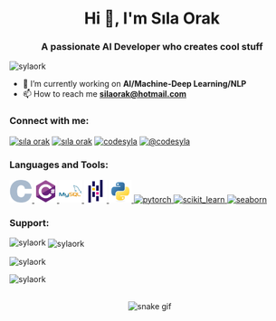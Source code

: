<h1 align="center">Hi 👋, I'm Sıla Orak</h1>
<h3 align="center">A passionate AI Developer who creates cool stuff</h3>

<p align="left"> <img src="https://komarev.com/ghpvc/?username=sylaork&label=Profile%20views&color=0e75b6&style=flat" alt="sylaork" /> </p>

- 🌱 I’m currently working on  **AI/Machine-Deep Learning/NLP**
- 📫 How to reach me **silaorak@hotmail.com**

<h3 align="left">Connect with me:</h3>
<p align="left">
<a href="https://linkedin.com/in/sıla orak" target="blank"><img align="center" src="https://raw.githubusercontent.com/rahuldkjain/github-profile-readme-generator/master/src/images/icons/Social/linked-in-alt.svg" alt="sıla orak" height="30" width="40" /></a>
<a href="https://kaggle.com/sıla orak" target="blank"><img align="center" src="https://raw.githubusercontent.com/rahuldkjain/github-profile-readme-generator/master/src/images/icons/Social/kaggle.svg" alt="sıla orak" height="30" width="40" /></a>
<a href="https://instagram.com/codesyla" target="blank"><img align="center" src="https://raw.githubusercontent.com/rahuldkjain/github-profile-readme-generator/master/src/images/icons/Social/instagram.svg" alt="codesyla" height="30" width="40" /></a>
<a href="https://medium.com/@codesyla" target="blank"><img align="center" src="https://raw.githubusercontent.com/rahuldkjain/github-profile-readme-generator/master/src/images/icons/Social/medium.svg" alt="@codesyla" height="30" width="40" /></a>
</p>

<h3 align="left">Languages and Tools:</h3>
<p align="left"> <a href="https://www.cprogramming.com/" target="_blank" rel="noreferrer"> <img src="https://raw.githubusercontent.com/devicons/devicon/master/icons/c/c-original.svg" alt="c" width="40" height="40"/> </a> <a href="https://www.w3schools.com/cs/" target="_blank" rel="noreferrer"> <img src="https://raw.githubusercontent.com/devicons/devicon/master/icons/csharp/csharp-original.svg" alt="csharp" width="40" height="40"/> </a> <a href="https://www.mysql.com/" target="_blank" rel="noreferrer"> <img src="https://raw.githubusercontent.com/devicons/devicon/master/icons/mysql/mysql-original-wordmark.svg" alt="mysql" width="40" height="40"/> </a> <a href="https://pandas.pydata.org/" target="_blank" rel="noreferrer"> <img src="https://raw.githubusercontent.com/devicons/devicon/2ae2a900d2f041da66e950e4d48052658d850630/icons/pandas/pandas-original.svg" alt="pandas" width="40" height="40"/> </a> <a href="https://www.python.org" target="_blank" rel="noreferrer"> <img src="https://raw.githubusercontent.com/devicons/devicon/master/icons/python/python-original.svg" alt="python" width="40" height="40"/> </a> <a href="https://pytorch.org/" target="_blank" rel="noreferrer"> <img src="https://www.vectorlogo.zone/logos/pytorch/pytorch-icon.svg" alt="pytorch" width="40" height="40"/> </a> <a href="https://scikit-learn.org/" target="_blank" rel="noreferrer"> <img src="https://upload.wikimedia.org/wikipedia/commons/0/05/Scikit_learn_logo_small.svg" alt="scikit_learn" width="40" height="40"/> </a> <a href="https://seaborn.pydata.org/" target="_blank" rel="noreferrer"> <img src="https://seaborn.pydata.org/_images/logo-mark-lightbg.svg" alt="seaborn" width="40" height="40"/> </a> </p>

<h3 align="left">Support:</h3>

<p><img align="left" src="https://github-readme-stats.vercel.app/api/top-langs?username=sylaork&show_icons=true&locale=en&layout=compact" alt="sylaork" /></p>

<p>&nbsp;<img align="center" src="https://github-readme-stats.vercel.app/api?username=sylaork&show_icons=true&locale=en" alt="sylaork" /></p>

<p><img align="center" src="https://github-readme-streak-stats.herokuapp.com/?user=sylaork&" alt="sylaork" /></p>

<p><a href="https://www.buymeacoffee.com/sylaork"> <img align="left" src="https://cdn.buymeacoffee.com/buttons/v2/default-yellow.png" height="50" width="210" alt="sylaork" /></a></p><br><br>


![snake gif](https://github.com/sylaork/sylaork/blob/output/github-contribution-grid-snake.gif)
